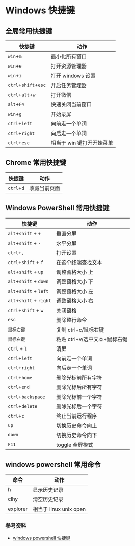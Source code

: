 # Windows 快捷键

## 全局常用快捷键

| 快捷键               | 动作                      |
| -------------------- | ------------------------- |
| `win`+`m`            | 最小化所有窗口            |
| `win`+`e`            | 打开资源管理器            |
| `win`+`i`            | 打开 windows 设置         |
| `ctrl`+`shift`+`esc` | 开启任务管理器            |
| `ctrl`+`alt`+`w`     | 打开微信                  |
| `alt`+`F4`           | 快速关闭当前窗口          |
| `win`+`g`            | 开始录屏                  |
| `ctrl`+`left`        | 向前走一个单词            |
| `ctrl`+`right`       | 向后走一个单词            |
| `ctrl`+`esc`         | 相当于 win 键打开开始菜单 |

## Chrome 常用快捷键

| 快捷键     | 动作         |
| ---------- | ------------ |
| `ctrl`+`d` | 收藏当前页面 |

## Windows PowerShell 常用快捷键

| 快捷键                  | 动作                          |
| ----------------------- | ----------------------------- |
| `alt`+`shift` + `+`     | 垂直分屏                      |
| `alt`+`shift` + `-`     | 水平分屏                      |
| `ctrl`+`,`              | 打开设置                      |
| `ctrl`+`shift` + `f`    | 在这个终端查找文本            |
| `alt`+`shift` + `up`    | 调整窗格大小 上               |
| `alt`+`shift` + `down`  | 调整窗格大小 下               |
| `alt`+`shift` + `left`  | 调整窗格大小 左               |
| `alt`+`shift` + `right` | 调整窗格大小 右               |
| `ctrl`+`shift` + `w`    | 关闭窗格                      |
| `esc`                   | 删除整行命令                  |
| `鼠标右键`              | 复制 ctrl+c/鼠标右键          |
| `鼠标右键`              | 粘贴 ctrl+v/选中文本+鼠标右键 |
| `ctrl` + `l`            | 清屏                          |
| `ctrl`+`left`           | 向前走一个单词                |
| `ctrl`+`right`          | 向后走一个单词                |
| `ctrl`+`home`           | 删除光标前所有字符            |
| `ctrl`+`end`            | 删除光标后所有字符            |
| `ctrl`+`backspace`      | 删除光标前一个字符            |
| `ctrl`+`delete`         | 删除光标后一个字符            |
| `ctrl`+`c`              | 终止当前运行程序              |
| `up`                    | 切换历史命令向上              |
| `down`                  | 切换历史命令向下              |
| `F11`                   | toggle 全屏模式               |

## windows powershell 常用命令

| 命令     | 动作                   |
| -------- | ---------------------- |
| h        | 显示历史记录           |
| clhy     | 清空历史记录           |
| explorer | 相当于 linux unix open |

### 参考资料

- [windows powershell 快捷键](https://blog.csdn.net/tanshiqian/article/details/122506983)

